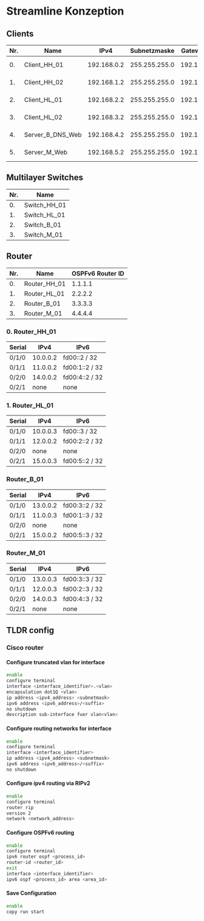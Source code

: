 # Streamline Konzeption

## Clients

| Nr. | Name             | IPv4        | Subnetzmaske  | Gateway v4  | IPv6                   | Gateway v6        | VLAN    |
| --- | ---------------- | ----------- | ------------- | ----------- | ---------------------- | ----------------- | ------- |
| 0.  | Client_HH_01     | 192.168.0.2 | 255.255.255.0 | 192.168.0.1 | 2001:DB8:F1:11::2 / 64 | 2001:DB8:F1:11::1 | 11      |
| 1.  | Client_HH_02     | 192.168.1.2 | 255.255.255.0 | 192.168.1.1 | 2001:DB8:F1:12::2 / 64 | 2001:DB8:F1:12::1 | 12      |
| 2.  | Client_HL_01     | 192.168.2.2 | 255.255.255.0 | 192.168.2.1 | 2001:DB8:F2:13::2 / 64 | 2001:DB8:F2:13::1 | 13      |
| 3.  | Client_HL_02     | 192.168.3.2 | 255.255.255.0 | 192.168.3.1 | 2001:DB8:F2:14::2 / 64 | 2001:DB8:F2:14::1 | 14      |
| 4.  | Server_B_DNS_Web | 192.168.4.2 | 255.255.255.0 | 192.168.4.1 | 2001:DB8:F3:15::2 / 64 | 2001:DB8:F3:15::1 | default |
| 5.  | Server_M_Web     | 192.168.5.2 | 255.255.255.0 | 192.168.5.1 | 2001:DB8:F4:16::2 / 64 | 2001:DB8:F4:16::1 | default |

## Multilayer Switches

| Nr. | Name         |
| --- | ------------ |
| 0.  | Switch_HH_01 |
| 1.  | Switch_HL_01 |
| 2.  | Switch_B_01  |
| 3.  | Switch_M_01  |

## Router

| Nr. | Name         | OSPFv6 Router ID |
| --- | ------------ | ---------------- |
| 0.  | Router_HH_01 | 1.1.1.1          |
| 1.  | Router_HL_01 | 2.2.2.2          |
| 2.  | Router_B_01  | 3.3.3.3          |
| 3.  | Router_M_01  | 4.4.4.4          |

### 0. Router_HH_01

| Serial | IPv4     | IPv6           |
| ------ | -------- | -------------- |
| 0/1/0  | 10.0.0.2 | fd00::2 / 32   |
| 0/1/1  | 11.0.0.2 | fd00:1::2 / 32 |
| 0/2/0  | 14.0.0.2 | fd00:4::2 / 32 |
| 0/2/1  | none     | none           |

### 1. Router_HL_01

| Serial | IPv4     | IPv6           |
| ------ | -------- | -------------- |
| 0/1/0  | 10.0.0.3 | fd00::3 / 32   |
| 0/1/1  | 12.0.0.2 | fd00:2::2 / 32 |
| 0/2/0  | none     | none           |
| 0/2/1  | 15.0.0.3 | fd00:5::2 / 32 |

### Router_B_01

| Serial | IPv4     | IPv6           |
| ------ | -------- | -------------- |
| 0/1/0  | 13.0.0.2 | fd00:3::2 / 32 |
| 0/1/1  | 11.0.0.3 | fd00:1::3 / 32 |
| 0/2/0  | none     | none           |
| 0/2/1  | 15.0.0.2 | fd00:5::3 / 32 |

### Router_M_01

| Serial | IPv4     | IPv6           |
| ------ | -------- | -------------- |
| 0/1/0  | 13.0.0.3 | fd00:3::3 / 32 |
| 0/1/1  | 12.0.0.3 | fd00:2::3 / 32 |
| 0/2/0  | 14.0.0.3 | fd00:4::3 / 32 |
| 0/2/1  | none     | none           |

## TLDR config

### Cisco router

#### Configure truncated vlan for interface

```bash
enable
configure terminal
interface <interface_identifier>.<vlan>
encapsulation dot1Q <vlan>
ip address <ipv4_address> <subnetmask>
ipv6 address <ipv6_address>/<suffix>
no shutdown
description sub-interface fuer vlan<vlan>
```

#### Configure routing networks for interface

```bash
enable
configure terminal
interface <interface_identifier>
ip address <ipv4_address> <subnetmask>
ipv6 address <ipv6_address>/<suffix>
no shutdown
```

#### Configure ipv4 routing via RIPv2

```bash
enable
configure terminal
router rip
version 2
network <network_address>
```

#### Configure OSPFv6 routing

```bash
enable
configure terminal
ipv6 router ospf <process_id>
router-id <router_id>
exit
interface <interface_identifier>
ipv6 ospf <process_id> area <area_id>
```

#### Save Configuration

```bash
enable
copy run start
```
